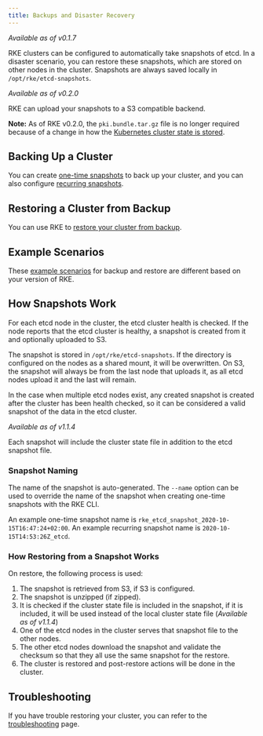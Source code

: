 ```yaml
---
title: Backups and Disaster Recovery
---
```


_Available as of v0.1.7_

RKE clusters can be configured to automatically take snapshots of etcd. In a disaster scenario, you can restore these snapshots, which are stored on other nodes in the cluster. Snapshots are always saved locally in `/opt/rke/etcd-snapshots`.

_Available as of v0.2.0_

RKE can upload your snapshots to a S3 compatible backend.

**Note:** As of RKE v0.2.0, the `pki.bundle.tar.gz` file is no longer required because of a change in how the [Kubernetes cluster state is stored](installation/#kubernetes-cluster-state).

## Backing Up a Cluster

You can create [one-time snapshots](etcd-snapshots/one-time-snapshots) to back up your cluster, and you can also configure [recurring snapshots](etcd-snapshots/recurring-snapshots).

## Restoring a Cluster from Backup

You can use RKE to [restore your cluster from backup](etcd-snapshots/restoring-from-backup).

## Example Scenarios

These [example scenarios](etcd-snapshots/example-scenarios) for backup and restore are different based on your version of RKE.

## How Snapshots Work

For each etcd node in the cluster, the etcd cluster health is checked. If the node reports that the etcd cluster is healthy, a snapshot is created from it and optionally uploaded to S3.

The snapshot is stored in `/opt/rke/etcd-snapshots`. If the directory is configured on the nodes as a shared mount, it will be overwritten. On S3, the snapshot will always be from the last node that uploads it, as all etcd nodes upload it and the last will remain.

In the case when multiple etcd nodes exist, any created snapshot is created after the cluster has been health checked, so it can be considered a valid snapshot of the data in the etcd cluster.

_Available as of v1.1.4_

Each snapshot will include the cluster state file in addition to the etcd snapshot file.

### Snapshot Naming

The name of the snapshot is auto-generated. The `--name` option can be used to override the name of the snapshot when creating one-time snapshots with the RKE CLI.

An example one-time snapshot name is `rke_etcd_snapshot_2020-10-15T16:47:24+02:00`. An example recurring snapshot name is `2020-10-15T14:53:26Z_etcd`.

### How Restoring from a Snapshot Works

On restore, the following process is used:

1. The snapshot is retrieved from S3, if S3 is configured.
1. The snapshot is unzipped (if zipped).
1. It is checked if the cluster state file is included in the snapshot, if it is included, it will be used instead of the local cluster state file (_Available as of v1.1.4_)
1. One of the etcd nodes in the cluster serves that snapshot file to the other nodes.
1. The other etcd nodes download the snapshot and validate the checksum so that they all use the same snapshot for the restore.
1.  The cluster is restored and post-restore actions will be done in the cluster.

## Troubleshooting

If you have trouble restoring your cluster, you can refer to the [troubleshooting](etcd-snapshots/troubleshooting) page.
